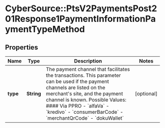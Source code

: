 # CyberSource::PtsV2PaymentsPost201Response1PaymentInformationPaymentTypeMethod

## Properties
Name | Type | Description | Notes
------------ | ------------- | ------------- | -------------
**type** | **String** | The payment channel that facilitates the transactions. This parameter can be used if the payment channels are listed on the merchant&#39;s site, and the payment channel is known.  Possible Values:  #### Via PPRO - &#x60;alfaVa&#x60; - &#x60;kredivo&#x60; - &#x60;consumerBarCode&#x60; - &#x60;merchantQrCode&#x60; - &#x60;dokuWallet&#x60;  | [optional] 


